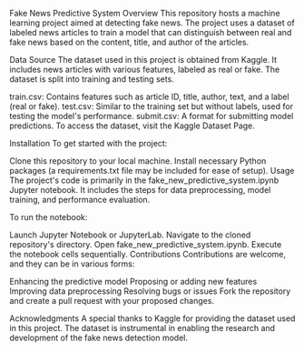 Fake News Predictive System
Overview
This repository hosts a machine learning project aimed at detecting fake news. The project uses a dataset of labeled news articles to train a model that can distinguish between real and fake news based on the content, title, and author of the articles.

Data Source
The dataset used in this project is obtained from Kaggle. It includes news articles with various features, labeled as real or fake. The dataset is split into training and testing sets.

train.csv: Contains features such as article ID, title, author, text, and a label (real or fake).
test.csv: Similar to the training set but without labels, used for testing the model's performance.
submit.csv: A format for submitting model predictions.
To access the dataset, visit the Kaggle Dataset Page.

Installation
To get started with the project:

Clone this repository to your local machine.
Install necessary Python packages (a requirements.txt file may be included for ease of setup).
Usage
The project's code is primarily in the fake_new_predictive_system.ipynb Jupyter notebook. It includes the steps for data preprocessing, model training, and performance evaluation.

To run the notebook:

Launch Jupyter Notebook or JupyterLab.
Navigate to the cloned repository's directory.
Open fake_new_predictive_system.ipynb.
Execute the notebook cells sequentially.
Contributions
Contributions are welcome, and they can be in various forms:

Enhancing the predictive model
Proposing or adding new features
Improving data preprocessing
Resolving bugs or issues
Fork the repository and create a pull request with your proposed changes.

Acknowledgments
A special thanks to Kaggle for providing the dataset used in this project. The dataset is instrumental in enabling the research and development of the fake news detection model.

